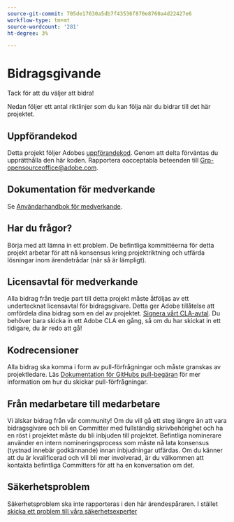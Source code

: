 ```yaml
---
source-git-commit: 705de17630a5db7f43536f870e8760a4d22427e6
workflow-type: tm+mt
source-wordcount: '281'
ht-degree: 3%

---
```

# Bidragsgivande

Tack för att du väljer att bidra!

Nedan följer ett antal riktlinjer som du kan följa när du bidrar till det här projektet.

## Uppförandekod

Detta projekt följer Adobes [uppförandekod](code-of-conduct.md). Genom att delta förväntas du upprätthålla den här koden. Rapportera oacceptabla beteenden till
[Grp-opensourceoffice@adobe.com](mailto:Grp-opensourceoffice@adobe.com).

## Dokumentation för medverkande

Se [Användarhandbok för medverkande](https://experienceleague.adobe.com/docs/contributor/contributor-guide/introduction.html?lang=sv-SE).

## Har du frågor?

Börja med att lämna in ett problem. De befintliga kommittéerna för detta projekt arbetar för att nå konsensus kring projektriktning och utfärda lösningar inom ärendetrådar (när så är lämpligt).

## Licensavtal för medverkande

Alla bidrag från tredje part till detta projekt måste åtföljas av ett undertecknat licensavtal för bidragsgivare. Detta ger Adobe tillåtelse att omfördela dina bidrag som en del av projektet. [Signera vårt CLA-avtal](http://opensource.adobe.com/cla.html). Du behöver bara skicka in ett Adobe CLA en gång, så om du har skickat in ett tidigare, du är redo att gå!

## Kodrecensioner

Alla bidrag ska komma i form av pull-förfrågningar och måste granskas av projektledare. Läs [Dokumentation för GitHubs pull-begäran](https://help.github.com/articles/about-pull-requests/)
för mer information om hur du skickar pull-förfrågningar.

<!--
Lastly, please follow the [pull request template](PULL_REQUEST_TEMPLATE.md) when
submitting a pull request!
-->

## Från medarbetare till medarbetare

Vi älskar bidrag från vår community! Om du vill gå ett steg längre än att vara bidragsgivare och bli en Committer med fullständig skrivbehörighet och ha en röst i projektet måste du bli inbjuden till projektet. Befintliga nominerare använder en intern nomineringsprocess som måste nå lata konsensus (tystnad innebär godkännande) innan inbjudningar utfärdas. Om du känner att du är kvalificerad och vill bli mer involverad, är du välkommen att kontakta befintliga Committers för att ha en konversation om det.

## Säkerhetsproblem

Säkerhetsproblem ska inte rapporteras i den här ärendespåraren. I stället [skicka ett problem till våra säkerhetsexperter](https://helpx.adobe.com/se/security/alertus.html)
